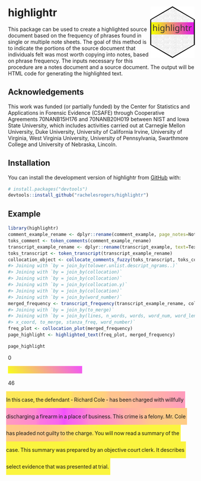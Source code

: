 
# highlightr <a href="https://rachelesrogers.github.io/highlightr/"><img src="man/figures/logo.png" align="right" height="139" alt="highlightr website" /></a>

<!-- README.md is generated from README.Rmd. Please edit that file -->
<!-- badges: start -->
<!-- badges: end -->

This package can be used to create a highlighted source document based
on the frequency of phrases found in single or multiple note sheets. The
goal of this method is to indicate the portions of the source document
that individuals felt was most worth copying into notes, based on phrase
frequency. The inputs necessary for this procedure are a notes document
and a source document. The output will be HTML code for generating the
highlighted text.

## Acknowledgements

This work was funded (or partially funded) by the Center for Statistics
and Applications in Forensic Evidence (CSAFE) through Cooperative
Agreements 70NANB15H176 and 70NANB20H019 between NIST and Iowa State
University, which includes activities carried out at Carnegie Mellon
University, Duke University, University of California Irvine, University
of Virginia, West Virginia University, University of Pennsylvania,
Swarthmore College and University of Nebraska, Lincoln.

## Installation

You can install the development version of highlightr from
[GitHub](https://github.com/) with:

``` r
# install.packages("devtools")
devtools::install_github("rachelesrogers/highlightr")
```

## Example

``` r
library(highlightr)
comment_example_rename <- dplyr::rename(comment_example, page_notes=Notes)
toks_comment <- token_comments(comment_example_rename)
transcript_example_rename <- dplyr::rename(transcript_example, text=Text)
toks_transcript <- token_transcript(transcript_example_rename)
collocation_object <- collocate_comments_fuzzy(toks_transcript, toks_comment)
#> Joining with `by = join_by(tolower.unlist.descript_ngrams..)`
#> Joining with `by = join_by(collocation)`
#> Joining with `by = join_by(collocation)`
#> Joining with `by = join_by(collocation.y)`
#> Joining with `by = join_by(collocation)`
#> Joining with `by = join_by(word_number)`
merged_frequency <- transcript_frequency(transcript_example_rename, collocation_object)
#> Joining with `by = join_by(to_merge)`
#> Joining with `by = join_by(lines, n_words, words, word_num, word_length,
#> x_coord, to_merge, stanza_freq, word_number)`
freq_plot <- collocation_plot(merged_frequency)
page_highlight <- highlighted_text(freq_plot, merged_frequency)
```

``` r
page_highlight
```

<div>

0

<div style="
    height: 20px;
    width: 200px;
    display: inline-block;
    background: linear-gradient(45deg, #F8FF1B , #F251FC );">

</div>

46

</div>

<div style="display: inline-block; padding:0px;
  margin-left:-5px; background: linear-gradient(to right,#FEE95A,#FEE95A) ">

In 

</div>

<div style="display: inline-block; padding:0px;
  margin-left:-5px; background: linear-gradient(to right,#FEE95A,#FEE85A) ">

this 

</div>

<div style="display: inline-block; padding:0px;
  margin-left:-5px; background: linear-gradient(to right,#FEE85A,#FFE85B) ">

case, 

</div>

<div style="display: inline-block; padding:0px;
  margin-left:-5px; background: linear-gradient(to right,#FFE85B,#FFE55F) ">

the 

</div>

<div style="display: inline-block; padding:0px;
  margin-left:-5px; background: linear-gradient(to right,#FFE55F,#FFE363) ">

defendant 

</div>

<div style="display: inline-block; padding:0px;
  margin-left:-5px; background: linear-gradient(to right,#FFE363,#FFD874) ">

- 

</div>

<div style="display: inline-block; padding:0px;
  margin-left:-5px; background: linear-gradient(to right,#FFD874,#FFD874) ">

Richard 

</div>

<div style="display: inline-block; padding:0px;
  margin-left:-5px; background: linear-gradient(to right,#FFD874,#FFCE82) ">

Cole 

</div>

<div style="display: inline-block; padding:0px;
  margin-left:-5px; background: linear-gradient(to right,#FFCE82,#FFC48F) ">

- 

</div>

<div style="display: inline-block; padding:0px;
  margin-left:-5px; background: linear-gradient(to right,#FFC48F,#FFC48F) ">

has 

</div>

<div style="display: inline-block; padding:0px;
  margin-left:-5px; background: linear-gradient(to right,#FFC48F,#FFBB9A) ">

been 

</div>

<div style="display: inline-block; padding:0px;
  margin-left:-5px; background: linear-gradient(to right,#FFBB9A,#FFB0A8) ">

charged 

</div>

<div style="display: inline-block; padding:0px;
  margin-left:-5px; background: linear-gradient(to right,#FFB0A8,#FFAAAE) ">

with 

</div>

<div style="display: inline-block; padding:0px;
  margin-left:-5px; background: linear-gradient(to right,#FFAAAE,#FF9BBE) ">

willfully 

</div>

<div style="display: inline-block; padding:0px;
  margin-left:-5px; background: linear-gradient(to right,#FF9BBE,#FF87D1) ">

discharging 

</div>

<div style="display: inline-block; padding:0px;
  margin-left:-5px; background: linear-gradient(to right,#FF87D1,#FB76E1) ">

a 

</div>

<div style="display: inline-block; padding:0px;
  margin-left:-5px; background: linear-gradient(to right,#FB76E1,#F764EF) ">

firearm 

</div>

<div style="display: inline-block; padding:0px;
  margin-left:-5px; background: linear-gradient(to right,#F764EF,#F251FC) ">

in 

</div>

<div style="display: inline-block; padding:0px;
  margin-left:-5px; background: linear-gradient(to right,#F251FC,#F660F2) ">

a 

</div>

<div style="display: inline-block; padding:0px;
  margin-left:-5px; background: linear-gradient(to right,#F660F2,#FB76E0) ">

place 

</div>

<div style="display: inline-block; padding:0px;
  margin-left:-5px; background: linear-gradient(to right,#FB76E0,#FF88D1) ">

of 

</div>

<div style="display: inline-block; padding:0px;
  margin-left:-5px; background: linear-gradient(to right,#FF88D1,#FF9CBD) ">

business. 

</div>

<div style="display: inline-block; padding:0px;
  margin-left:-5px; background: linear-gradient(to right,#FF9CBD,#FFAFA9) ">

This 

</div>

<div style="display: inline-block; padding:0px;
  margin-left:-5px; background: linear-gradient(to right,#FFAFA9,#FFB89E) ">

crime 

</div>

<div style="display: inline-block; padding:0px;
  margin-left:-5px; background: linear-gradient(to right,#FFB89E,#FFBF96) ">

is 

</div>

<div style="display: inline-block; padding:0px;
  margin-left:-5px; background: linear-gradient(to right,#FFBF96,#FFC58E) ">

a 

</div>

<div style="display: inline-block; padding:0px;
  margin-left:-5px; background: linear-gradient(to right,#FFC58E,#FFCB87) ">

felony. 

</div>

<div style="display: inline-block; padding:0px;
  margin-left:-5px; background: linear-gradient(to right,#FFCB87,#FFCF82) ">

Mr. 

</div>

<div style="display: inline-block; padding:0px;
  margin-left:-5px; background: linear-gradient(to right,#FFCF82,#FFCB87) ">

Cole 

</div>

<div style="display: inline-block; padding:0px;
  margin-left:-5px; background: linear-gradient(to right,#FFCB87,#FFCA88) ">

has 

</div>

<div style="display: inline-block; padding:0px;
  margin-left:-5px; background: linear-gradient(to right,#FFCA88,#FFC989) ">

pleaded 

</div>

<div style="display: inline-block; padding:0px;
  margin-left:-5px; background: linear-gradient(to right,#FFC989,#FFC88A) ">

not 

</div>

<div style="display: inline-block; padding:0px;
  margin-left:-5px; background: linear-gradient(to right,#FFC88A,#FFD27E) ">

guilty 

</div>

<div style="display: inline-block; padding:0px;
  margin-left:-5px; background: linear-gradient(to right,#FFD27E,#FFDE6C) ">

to 

</div>

<div style="display: inline-block; padding:0px;
  margin-left:-5px; background: linear-gradient(to right,#FFDE6C,#FFE65F) ">

the 

</div>

<div style="display: inline-block; padding:0px;
  margin-left:-5px; background: linear-gradient(to right,#FFE65F,#FDEE50) ">

charge. 

</div>

<div style="display: inline-block; padding:0px;
  margin-left:-5px; background: linear-gradient(to right,#FDEE50,#FBF53F) ">

You 

</div>

<div style="display: inline-block; padding:0px;
  margin-left:-5px; background: linear-gradient(to right,#FBF53F,#FBF540) ">

will 

</div>

<div style="display: inline-block; padding:0px;
  margin-left:-5px; background: linear-gradient(to right,#FBF540,#FBF540) ">

now 

</div>

<div style="display: inline-block; padding:0px;
  margin-left:-5px; background: linear-gradient(to right,#FBF540,#FBF540) ">

read 

</div>

<div style="display: inline-block; padding:0px;
  margin-left:-5px; background: linear-gradient(to right,#FBF540,#FBF53F) ">

a 

</div>

<div style="display: inline-block; padding:0px;
  margin-left:-5px; background: linear-gradient(to right,#FBF53F,#FBF53F) ">

summary 

</div>

<div style="display: inline-block; padding:0px;
  margin-left:-5px; background: linear-gradient(to right,#FBF53F,#FBF53F) ">

of 

</div>

<div style="display: inline-block; padding:0px;
  margin-left:-5px; background: linear-gradient(to right,#FBF53F,#FBF53F) ">

the 

</div>

<div style="display: inline-block; padding:0px;
  margin-left:-5px; background: linear-gradient(to right,#FBF53F,#FBF53F) ">

case. 

</div>

<div style="display: inline-block; padding:0px;
  margin-left:-5px; background: linear-gradient(to right,#FBF53F,#FBF53F) ">

This 

</div>

<div style="display: inline-block; padding:0px;
  margin-left:-5px; background: linear-gradient(to right,#FBF53F,#FBF53E) ">

summary 

</div>

<div style="display: inline-block; padding:0px;
  margin-left:-5px; background: linear-gradient(to right,#FBF53E,#FBF53E) ">

was 

</div>

<div style="display: inline-block; padding:0px;
  margin-left:-5px; background: linear-gradient(to right,#FBF53E,#FBF53E) ">

prepared 

</div>

<div style="display: inline-block; padding:0px;
  margin-left:-5px; background: linear-gradient(to right,#FBF53E,#FBF53F) ">

by 

</div>

<div style="display: inline-block; padding:0px;
  margin-left:-5px; background: linear-gradient(to right,#FBF53F,#FBF53F) ">

an 

</div>

<div style="display: inline-block; padding:0px;
  margin-left:-5px; background: linear-gradient(to right,#FBF53F,#FBF53F) ">

objective 

</div>

<div style="display: inline-block; padding:0px;
  margin-left:-5px; background: linear-gradient(to right,#FBF53F,#FBF53F) ">

court 

</div>

<div style="display: inline-block; padding:0px;
  margin-left:-5px; background: linear-gradient(to right,#FBF53F,#FBF53F) ">

clerk. 

</div>

<div style="display: inline-block; padding:0px;
  margin-left:-5px; background: linear-gradient(to right,#FBF53F,#FBF53F) ">

It 

</div>

<div style="display: inline-block; padding:0px;
  margin-left:-5px; background: linear-gradient(to right,#FBF53F,#FBF53F) ">

describes 

</div>

<div style="display: inline-block; padding:0px;
  margin-left:-5px; background: linear-gradient(to right,#FBF53F,#FBF53F) ">

select 

</div>

<div style="display: inline-block; padding:0px;
  margin-left:-5px; background: linear-gradient(to right,#FBF53F,#FBF53F) ">

evidence 

</div>

<div style="display: inline-block; padding:0px;
  margin-left:-5px; background: linear-gradient(to right,#FBF53F,#FBF53F) ">

that 

</div>

<div style="display: inline-block; padding:0px;
  margin-left:-5px; background: linear-gradient(to right,#FBF53F,#FBF53F) ">

was 

</div>

<div style="display: inline-block; padding:0px;
  margin-left:-5px; background: linear-gradient(to right,#FBF53F,#FBF53F) ">

presented 

</div>

<div style="display: inline-block; padding:0px;
  margin-left:-5px; background: linear-gradient(to right,#FBF53F,#FBF53F) ">

at 

</div>

<div style="display: inline-block; padding:0px;
  margin-left:-5px; background: linear-gradient(to right,#FBF53F,#FBF53F) ">

trial. 

</div>
